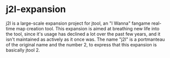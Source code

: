 # j2l-expansion
j2l is a large-scale expansion project for jtool, an "I Wanna" fangame real-time map creation tool. This expansion is aimed at breathing new life into the tool, since it's usage has declined a lot over the past few years, and it isn't maintained as actively as it once was. The name "j2l" is a portmanteau of the original name and the number 2, to express that this expansion is basically jtool 2.
